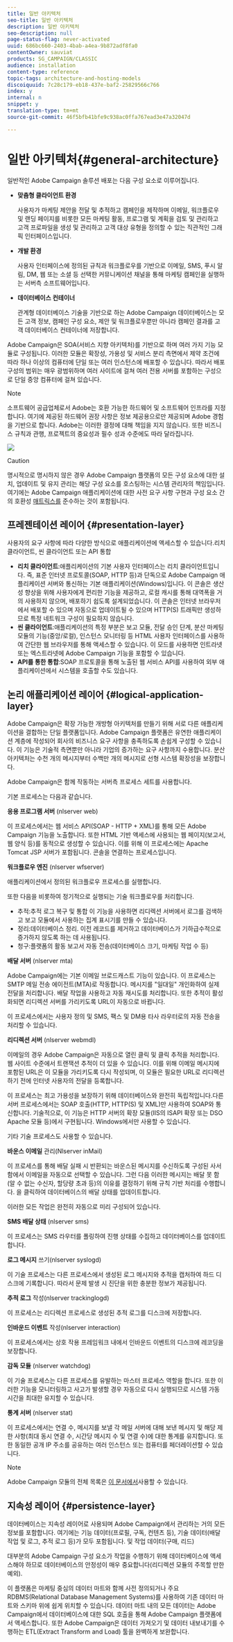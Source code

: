 ```yaml
---
title: 일반 아키텍처
seo-title: 일반 아키텍처
description: 일반 아키텍처
seo-description: null
page-status-flag: never-activated
uuid: 686bc660-2403-4bab-a4ea-9b872adf8fa0
contentOwner: sauviat
products: SG_CAMPAIGN/CLASSIC
audience: installation
content-type: reference
topic-tags: architecture-and-hosting-models
discoiquuid: 7c28c179-eb18-437e-baf2-25829566c766
index: y
internal: n
snippet: y
translation-type: tm+mt
source-git-commit: 46f5bfb41bfe9c938ac0ffa767ead3e47a32047d

---
```



# 일반 아키텍처{#general-architecture}

일반적인 Adobe Campaign 솔루션 배포는 다음 구성 요소로 이루어집니다.

* **맞춤형 클라이언트 환경**

   사용자가 마케팅 제안을 전달 및 추적하고 캠페인을 제작하며 이메일, 워크플로우 및 랜딩 페이지를 비롯한 모든 마케팅 활동, 프로그램 및 계획을 검토 및 관리하고 고객 프로파일을 생성 및 관리하고 고객 대상 유형을 정의할 수 있는 직관적인 그래픽 인터페이스입니다.

* **개발 환경**

   사용자 인터페이스에 정의된 규칙과 워크플로우를 기반으로 이메일, SMS, 푸시 알림, DM, 웹 또는 소셜 등 선택한 커뮤니케이션 채널을 통해 마케팅 캠페인을 실행하는 서버측 소프트웨어입니다.

* **데이터베이스 컨테이너**

   관계형 데이터베이스 기술을 기반으로 하는 Adobe Campaign 데이터베이스는 모든 고객 정보, 캠페인 구성 요소, 제안 및 워크플로우뿐만 아니라 캠페인 결과를 고객 데이터베이스 컨테이너에 저장합니다.

Adobe Campaign은 SOA(서비스 지향 아키텍처)를 기반으로 하며 여러 가지 기능 모듈로 구성됩니다. 이러한 모듈은 확장성, 가용성 및 서비스 분리 측면에서 제약 조건에 따라 하나 이상의 컴퓨터에 단일 또는 여러 인스턴스에 배포할 수 있습니다. 따라서 배포 구성의 범위는 매우 광범위하며 여러 사이트에 걸쳐 여러 전용 서버를 포함하는 구성으로 단일 중앙 컴퓨터에 걸쳐 있습니다.

>[!NOTE]
>
>소프트웨어 공급업체로서 Adobe는 호환 가능한 하드웨어 및 소프트웨어 인프라를 지정합니다. 여기에 제공된 하드웨어 권장 사항은 정보 제공용으로만 제공되며 Adobe 경험을 기반으로 합니다. Adobe는 이러한 결정에 대해 책임을 지지 않습니다. 또한 비즈니스 규칙과 관행, 프로젝트의 중요성과 필수 성과 수준에도 따라 달라집니다.

![](assets/s_ncs_install_architecture.png)

>[!CAUTION]
>
>명시적으로 명시하지 않은 경우 Adobe Campaign 플랫폼의 모든 구성 요소에 대한 설치, 업데이트 및 유지 관리는 해당 구성 요소를 호스팅하는 시스템 관리자의 책임입니다. 여기에는 Adobe Campaign 애플리케이션에 대한 사전 요구 사항 구현과 구성 요소 간의 호환성 [매트릭스를](https://helpx.adobe.com/campaign/kb/compatibility-matrix.html) 준수하는 것이 포함됩니다.

## 프레젠테이션 레이어 {#presentation-layer}

사용자의 요구 사항에 따라 다양한 방식으로 애플리케이션에 액세스할 수 있습니다.리치 클라이언트, 씬 클라이언트 또는 API 통합

* **리치 클라이언트**:애플리케이션의 기본 사용자 인터페이스는 리치 클라이언트입니다. 즉, 표준 인터넷 프로토콜(SOAP, HTTP 등)과 단독으로 Adobe Campaign 애플리케이션 서버와 통신하는 기본 애플리케이션(Windows)입니다. 이 콘솔은 생산성 향상을 위해 사용자에게 편리한 기능을 제공하고, 로컬 캐시를 통해 대역폭을 거의 사용하지 않으며, 배포하기 쉽도록 설계되었습니다. 이 콘솔은 인터넷 브라우저에서 배포할 수 있으며 자동으로 업데이트될 수 있으며 HTTP(S) 트래픽만 생성하므로 특정 네트워크 구성이 필요하지 않습니다.
* **씬 클라이언트**:애플리케이션의 특정 부분은 보고 모듈, 전달 승인 단계, 분산 마케팅 모듈의 기능(중앙/로컬), 인스턴스 모니터링 등 HTML 사용자 인터페이스를 사용하여 간단한 웹 브라우저를 통해 액세스할 수 있습니다. 이 모드를 사용하면 인트라넷 또는 엑스트라넷에 Adobe Campaign 기능을 포함할 수 있습니다.
* **API를 통한 통합**:SOAP 프로토콜을 통해 노출된 웹 서비스 API를 사용하여 외부 애플리케이션에서 시스템을 호출할 수도 있습니다.

## 논리 애플리케이션 레이어 {#logical-application-layer}

Adobe Campaign은 확장 가능한 개방형 아키텍처를 만들기 위해 서로 다른 애플리케이션을 결합하는 단일 플랫폼입니다. Adobe Campaign 플랫폼은 유연한 애플리케이션 계층에 작성되어 회사의 비즈니스 요구 사항을 충족하도록 손쉽게 구성할 수 있습니다. 이 기능은 기술적 측면뿐만 아니라 기업의 증가하는 요구 사항까지 수용합니다. 분산 아키텍처는 수천 개의 메시지부터 수백만 개의 메시지로 선형 시스템 확장성을 보장합니다.

Adobe Campaign은 함께 작동하는 서버측 프로세스 세트를 사용합니다.

기본 프로세스는 다음과 같습니다.

**응용 프로그램 서버** (nlserver web)

이 프로세스에서는 웹 서비스 API(SOAP - HTTP + XML)를 통해 모든 Adobe Campaign 기능을 노출합니다. 또한 HTML 기반 액세스에 사용되는 웹 페이지(보고서, 웹 양식 등)를 동적으로 생성할 수 있습니다. 이를 위해 이 프로세스에는 Apache Tomcat JSP 서버가 포함됩니다. 콘솔을 연결하는 프로세스입니다.

**워크플로우 엔진** (nlserver wfserver)

애플리케이션에서 정의된 워크플로우 프로세스를 실행합니다.

또한 다음을 비롯하여 정기적으로 실행되는 기술 워크플로우를 처리합니다.

* 추적:추적 로그 복구 및 통합 이 기능을 사용하면 리디렉션 서버에서 로그를 검색하고 보고 모듈에서 사용하는 집계 표시기를 만들 수 있습니다.
* 정리:데이터베이스 정리. 이전 레코드를 제거하고 데이터베이스가 기하급수적으로 증가하지 않도록 하는 데 사용됩니다.
* 청구:플랫폼의 활동 보고서 자동 전송(데이터베이스 크기, 마케팅 작업 수 등)

**배달 서버** (nlserver mta)

Adobe Campaign에는 기본 이메일 브로드캐스트 기능이 있습니다. 이 프로세스는 SMTP 메일 전송 에이전트(MTA)로 작동합니다. 메시지를 &quot;일대일&quot; 개인화하여 실제 전달을 처리합니다. 배달 작업을 사용하고 자동 재시도를 처리합니다. 또한 추적이 활성화되면 리디렉션 서버를 가리키도록 URL이 자동으로 바뀝니다.

이 프로세스에서는 사용자 정의 및 SMS, 팩스 및 DM용 타사 라우터로의 자동 전송을 처리할 수 있습니다.

**리디렉션 서버** (nlserver webmdl)

이메일의 경우 Adobe Campaign은 자동으로 열린 클릭 및 클릭 추적을 처리합니다. 웹 사이트 수준에서 트랜잭션 추적이 더 있을 수 있습니다. 이를 위해 이메일 메시지에 포함된 URL은 이 모듈을 가리키도록 다시 작성되며, 이 모듈은 필요한 URL로 리디렉션하기 전에 인터넷 사용자의 전달을 등록합니다.

이 프로세스는 최고 가용성을 보장하기 위해 데이터베이스와 완전히 독립적입니다.다른 서버 프로세스에서는 SOAP 호출(HTTP, HTTP(S) 및 XML)만 사용하여 SOAP와 통신합니다. 기술적으로, 이 기능은 HTTP 서버의 확장 모듈(IIS의 ISAPI 확장 또는 DSO Apache 모듈 등)에서 구현됩니다. Windows에서만 사용할 수 있습니다.

기타 기술 프로세스도 사용할 수 있습니다.

**바운스 이메일** 관리(Nlserver inMail)

이 프로세스를 통해 배달 실패 시 반환되는 바운스된 메시지를 수신하도록 구성된 사서함에서 이메일을 자동으로 선택할 수 있습니다. 그런 다음 이러한 메시지는 배달 못 함(알 수 없는 수신자, 할당량 초과 등)의 이유를 결정하기 위해 규칙 기반 처리를 수행합니다. 을 클릭하여 데이터베이스의 배달 상태를 업데이트합니다.

이러한 모든 작업은 완전히 자동으로 미리 구성되어 있습니다.

**SMS 배달 상태** (nlserver sms)

이 프로세스는 SMS 라우터를 폴링하여 진행 상태를 수집하고 데이터베이스를 업데이트합니다.

**로그 메시지** 쓰기(nlserver syslogd)

이 기술 프로세스는 다른 프로세스에서 생성된 로그 메시지와 추적을 캡처하여 하드 디스크에 기록합니다. 따라서 문제 발생 시 진단을 위한 충분한 정보가 제공됩니다.

**추적 로그** 작성(nlserver trackinglogd)

이 프로세스는 리디렉션 프로세스로 생성된 추적 로그를 디스크에 저장합니다.

**인바운드 이벤트** 작성(nlserver interaction)

이 프로세스에서는 상호 작용 프레임워크 내에서 인바운드 이벤트의 디스크에 레코딩을 보장합니다.

**감독 모듈** (nlserver watchdog)

이 기술 프로세스는 다른 프로세스를 유발하는 마스터 프로세스 역할을 합니다. 또한 이러한 기능을 모니터링하고 사고가 발생할 경우 자동으로 다시 실행되므로 시스템 가동 시간을 최대한 유지할 수 있습니다.

**통계 서버** (nlserver stat)

이 프로세스에서는 연결 수, 메시지를 보낼 각 메일 서버에 대해 보낸 메시지 및 해당 제한 사항(최대 동시 연결 수, 시간당 메시지 수 및 연결 수)에 대한 통계를 유지합니다. 또한 동일한 공개 IP 주소를 공유하는 여러 인스턴스 또는 컴퓨터를 페더레이션할 수 있습니다.

>[!NOTE]
>
>Adobe Campaign 모듈의 전체 목록은 [이 문서에서](../../production/using/operating-principle.md)사용할 수 있습니다.

## 지속성 레이어 {#persistence-layer}

데이터베이스는 지속성 레이어로 사용되며 Adobe Campaign에서 관리하는 거의 모든 정보를 포함합니다. 여기에는 기능 데이터(프로필, 구독, 컨텐츠 등), 기술 데이터(배달 작업 및 로그, 추적 로그 등)가 모두 포함됩니다. 및 작업 데이터(구매, 리드)

대부분의 Adobe Campaign 구성 요소가 작업을 수행하기 위해 데이터베이스에 액세스해야 하므로 데이터베이스의 안정성이 매우 중요합니다(리디렉션 모듈의 주목할 만한 예외).

이 플랫폼은 마케팅 중심의 데이터 마트와 함께 사전 정의되거나 주요 RDBMS(Relational Database Management Systems)를 사용하여 기존 데이터 마트와 스키마 위에 쉽게 위치할 수 있습니다. 데이터 마트 내의 모든 데이터는 Adobe Campaign에서 데이터베이스에 대한 SQL 호출을 통해 Adobe Campaign 플랫폼에서 액세스합니다. 또한 Adobe Campaign은 데이터 가져오기 및 데이터 내보내기를 수행하는 ETL(Extract Transform and Load) 툴을 완벽하게 보완합니다.
